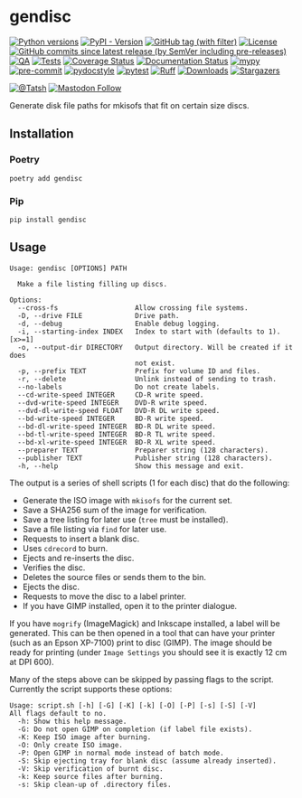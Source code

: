 # gendisc

[![Python versions](https://img.shields.io/pypi/pyversions/gendisc.svg?color=blue&logo=python&logoColor=white)](https://www.python.org/)
[![PyPI - Version](https://img.shields.io/pypi/v/gendisc)](https://pypi.org/project/gendisc/)
[![GitHub tag (with filter)](https://img.shields.io/github/v/tag/Tatsh/gendisc)](https://github.com/Tatsh/gendisc/tags)
[![License](https://img.shields.io/github/license/Tatsh/gendisc)](https://github.com/Tatsh/gendisc/blob/master/LICENSE.txt)
[![GitHub commits since latest release (by SemVer including pre-releases)](https://img.shields.io/github/commits-since/Tatsh/gendisc/v0.0.11/master)](https://github.com/Tatsh/gendisc/compare/v0.0.11...master)
[![QA](https://github.com/Tatsh/gendisc/actions/workflows/qa.yml/badge.svg)](https://github.com/Tatsh/gendisc/actions/workflows/qa.yml)
[![Tests](https://github.com/Tatsh/gendisc/actions/workflows/tests.yml/badge.svg)](https://github.com/Tatsh/gendisc/actions/workflows/tests.yml)
[![Coverage Status](https://coveralls.io/repos/github/Tatsh/gendisc/badge.svg?branch=master)](https://coveralls.io/github/Tatsh/gendisc?branch=master)
[![Documentation Status](https://readthedocs.org/projects/gendisc/badge/?version=latest)](https://gendisc.readthedocs.org/?badge=latest)
[![mypy](https://www.mypy-lang.org/static/mypy_badge.svg)](http://mypy-lang.org/)
[![pre-commit](https://img.shields.io/badge/pre--commit-enabled-brightgreen?logo=pre-commit&logoColor=white)](https://github.com/pre-commit/pre-commit)
[![pydocstyle](https://img.shields.io/badge/pydocstyle-enabled-AD4CD3)](http://www.pydocstyle.org/en/stable/)
[![pytest](https://img.shields.io/badge/pytest-zz?logo=Pytest&labelColor=black&color=black)](https://docs.pytest.org/en/stable/)
[![Ruff](https://img.shields.io/endpoint?url=https://raw.githubusercontent.com/astral-sh/ruff/main/assets/badge/v2.json)](https://github.com/astral-sh/ruff)
[![Downloads](https://static.pepy.tech/badge/gendisc/month)](https://pepy.tech/project/gendisc)
[![Stargazers](https://img.shields.io/github/stars/Tatsh/gendisc?logo=github&style=flat)](https://github.com/Tatsh/gendisc/stargazers)

[![@Tatsh](https://img.shields.io/badge/dynamic/json?url=https%3A%2F%2Fpublic.api.bsky.app%2Fxrpc%2Fapp.bsky.actor.getProfile%2F%3Factor%3Ddid%3Aplc%3Auq42idtvuccnmtl57nsucz72%26query%3D%24.followersCount%26style%3Dsocial%26logo%3Dbluesky%26label%3DFollow%2520%40Tatsh&query=%24.followersCount&style=social&logo=bluesky&label=Follow%20%40Tatsh)](https://bsky.app/profile/Tatsh.bsky.social)
[![Mastodon Follow](https://img.shields.io/mastodon/follow/109370961877277568?domain=hostux.social&style=social)](https://hostux.social/@Tatsh)

Generate disk file paths for mkisofs that fit on certain size discs.

## Installation

### Poetry

```shell
poetry add gendisc
```

### Pip

```shell
pip install gendisc
```

## Usage

```plain
Usage: gendisc [OPTIONS] PATH

  Make a file listing filling up discs.

Options:
  --cross-fs                   Allow crossing file systems.
  -D, --drive FILE             Drive path.
  -d, --debug                  Enable debug logging.
  -i, --starting-index INDEX   Index to start with (defaults to 1).  [x>=1]
  -o, --output-dir DIRECTORY   Output directory. Will be created if it does
                               not exist.
  -p, --prefix TEXT            Prefix for volume ID and files.
  -r, --delete                 Unlink instead of sending to trash.
  --no-labels                  Do not create labels.
  --cd-write-speed INTEGER     CD-R write speed.
  --dvd-write-speed INTEGER    DVD-R write speed.
  --dvd-dl-write-speed FLOAT   DVD-R DL write speed.
  --bd-write-speed INTEGER     BD-R write speed.
  --bd-dl-write-speed INTEGER  BD-R DL write speed.
  --bd-tl-write-speed INTEGER  BD-R TL write speed.
  --bd-xl-write-speed INTEGER  BD-R XL write speed.
  --preparer TEXT              Preparer string (128 characters).
  --publisher TEXT             Publisher string (128 characters).
  -h, --help                   Show this message and exit.
```

The output is a series of shell scripts (1 for each disc) that do the following:

- Generate the ISO image with `mkisofs` for the current set.
- Save a SHA256 sum of the image for verification.
- Save a tree listing for later use (`tree` must be installed).
- Save a file listing via `find` for later use.
- Requests to insert a blank disc.
- Uses `cdrecord` to burn.
- Ejects and re-inserts the disc.
- Verifies the disc.
- Deletes the source files or sends them to the bin.
- Ejects the disc.
- Requests to move the disc to a label printer.
- If you have GIMP installed, open it to the printer dialogue.

If you have `mogrify` (ImageMagick) and Inkscape installed, a label will be generated. This can be
then opened in a tool that can have your printer (such as an Epson XP-7100) print to disc (GIMP).
The image should be ready for printing (under `Image Settings` you should see it is exactly 12 cm at
DPI 600).

Many of the steps above can be skipped by passing flags to the script. Currently the script supports
these options:

```plain
Usage: script.sh [-h] [-G] [-K] [-k] [-O] [-P] [-s] [-S] [-V]
All flags default to no.
  -h: Show this help message.
  -G: Do not open GIMP on completion (if label file exists).
  -K: Keep ISO image after burning.
  -O: Only create ISO image.
  -P: Open GIMP in normal mode instead of batch mode.
  -S: Skip ejecting tray for blank disc (assume already inserted).
  -V: Skip verification of burnt disc.
  -k: Keep source files after burning.
  -s: Skip clean-up of .directory files.
```

